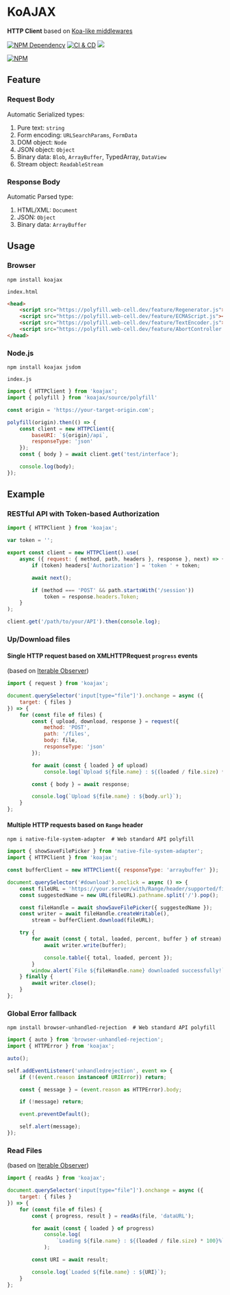 # KoAJAX

**HTTP Client** based on [Koa-like middlewares][1]

[![NPM Dependency](https://img.shields.io/librariesio/github/EasyWebApp/KoAJAX.svg)][2]
[![CI & CD](https://github.com/EasyWebApp/KoAJAX/actions/workflows/main.yml/badge.svg)][3]
[![](https://data.jsdelivr.com/v1/package/npm/koajax/badge?style=rounded)][4]

[![NPM](https://nodei.co/npm/koajax.png?downloads=true&downloadRank=true&stars=true)][5]

## Feature

### Request Body

Automatic Serialized types:

1. Pure text: `string`
2. Form encoding: `URLSearchParams`, `FormData`
3. DOM object: `Node`
4. JSON object: `Object`
5. Binary data: `Blob`, `ArrayBuffer`, TypedArray, `DataView`
6. Stream object: `ReadableStream`

### Response Body

Automatic Parsed type:

1. HTML/XML: `Document`
2. JSON: `Object`
3. Binary data: `ArrayBuffer`

## Usage

### Browser

```Shell
npm install koajax
```

`index.html`

```html
<head>
    <script src="https://polyfill.web-cell.dev/feature/Regenerator.js"></script>
    <script src="https://polyfill.web-cell.dev/feature/ECMAScript.js"></script>
    <script src="https://polyfill.web-cell.dev/feature/TextEncoder.js"></script>
    <script src="https://polyfill.web-cell.dev/feature/AbortController.js"></script>
</head>
```

### Node.js

```shell
npm install koajax jsdom
```

`index.js`

```javascript
import { HTTPClient } from 'koajax';
import { polyfill } from 'koajax/source/polyfill'

const origin = 'https://your-target-origin.com';

polyfill(origin).then(() => {
    const client = new HTTPClient({
        baseURI: `${origin}/api`,
        responseType: 'json'
    });
    const { body } = await client.get('test/interface');

    console.log(body);
});
```

## Example

### RESTful API with Token-based Authorization

```javascript
import { HTTPClient } from 'koajax';

var token = '';

export const client = new HTTPClient().use(
    async ({ request: { method, path, headers }, response }, next) => {
        if (token) headers['Authorization'] = 'token ' + token;

        await next();

        if (method === 'POST' && path.startsWith('/session'))
            token = response.headers.Token;
    }
);

client.get('/path/to/your/API').then(console.log);
```

### Up/Download files

#### Single HTTP request based on XMLHTTPRequest `progress` events

(based on [Iterable Observer][6])

```javascript
import { request } from 'koajax';

document.querySelector('input[type="file"]').onchange = async ({
    target: { files }
}) => {
    for (const file of files) {
        const { upload, download, response } = request({
            method: 'POST',
            path: '/files',
            body: file,
            responseType: 'json'
        });

        for await (const { loaded } of upload)
            console.log(`Upload ${file.name} : ${(loaded / file.size) * 100}%`);

        const { body } = await response;

        console.log(`Upload ${file.name} : ${body.url}`);
    }
};
```

#### Multiple HTTP requests based on `Range` header

```shell
npm i native-file-system-adapter  # Web standard API polyfill
```

```javascript
import { showSaveFilePicker } from 'native-file-system-adapter';
import { HTTPClient } from 'koajax';

const bufferClient = new HTTPClient({ responseType: 'arraybuffer' });

document.querySelector('#download').onclick = async () => {
    const fileURL = 'https://your.server/with/Range/header/supported/file.zip';
    const suggestedName = new URL(fileURL).pathname.split('/').pop();

    const fileHandle = await showSaveFilePicker({ suggestedName });
    const writer = await fileHandle.createWritable(),
        stream = bufferClient.download(fileURL);

    try {
        for await (const { total, loaded, percent, buffer } of stream) {
            await writer.write(buffer);

            console.table({ total, loaded, percent });
        }
        window.alert(`File ${fileHandle.name} downloaded successfully!`);
    } finally {
        await writer.close();
    }
};
```

### Global Error fallback

```shell
npm install browser-unhandled-rejection  # Web standard API polyfill
```

```javascript
import { auto } from 'browser-unhandled-rejection';
import { HTTPError } from 'koajax';

auto();

self.addEventListener('unhandledrejection', event => {
    if (!(event.reason instanceof URIError)) return;

    const { message } = (event.reason as HTTPError).body;

    if (!message) return;

    event.preventDefault();

    self.alert(message);
});
```

### Read Files

(based on [Iterable Observer][6])

```javascript
import { readAs } from 'koajax';

document.querySelector('input[type="file"]').onchange = async ({
    target: { files }
}) => {
    for (const file of files) {
        const { progress, result } = readAs(file, 'dataURL');

        for await (const { loaded } of progress)
            console.log(
                `Loading ${file.name} : ${(loaded / file.size) * 100}%`
            );

        const URI = await result;

        console.log(`Loaded ${file.name} : ${URI}`);
    }
};
```

[1]: https://github.com/koajs/koa#middleware
[2]: https://libraries.io/npm/koajax
[3]: https://github.com/EasyWebApp/KoAJAX/actions/workflows/main.yml
[4]: https://www.jsdelivr.com/package/npm/koajax
[5]: https://nodei.co/npm/koajax/
[6]: https://web-cell.dev/iterable-observer/
